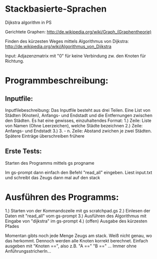 Stackbasierte-Sprachen
======================

Dijkstra algorithm in PS

Gerichtete Graphen:
http://de.wikipedia.org/wiki/Graph_(Graphentheorie)

Finden des kürzesten Weges mittels Algorithmus von Dijkstra:
http://de.wikipedia.org/wiki/Algorithmus_von_Dijkstra

Input: Adjazenzmatrix mit "0" für keine Verbindung zw. den Knoten für Richtung.


Programmbeschreibung:
=====================
Inputfile:
----------
Inputfilebeschreibung:
Das Inputfile besteht aus drei Teilen. Eine List von Städten (Knoten), Anfangs- und Endstadt und die Entfernungen zwischen den Städten.
Es hat eine gewisses, einzuhaltendes Format:
1.) Zeile: Liste von Namen (Ohne Leerzeichen), welche Städte bezeichnen
2.) Zeile: Anfangs- und Endstadt
3.) 3. - n. Zeile: Abstand zwichen je zwei Städten. Spätere Einträge überschreiben frühere

Erste Tests:
------------
Starten des Programms mittels
gs progname

Im gs-prompt dann einfach den Befehl "read_all" eingeben.
Liest input.txt und schreibt das Zeugs dann mal auf den stack

Ausführen des Programms:
========================
1.) Starten von der Kommandozeile mit gs scratchpad.gs
2.) Einlesen der Daten mit "read_all" vom gs-prompt
3.) Ausführen des Algorithmus mit Eingabe von "dijkstra" im gs-prompt
4.) (offen) Ausgabe des kürzesten Pfades

Momentan gibts noch jede Menge Zeugs am stack. Weiß nicht genau, wo das herkommt.
Dennoch werden alle Knoten korrekt berechnet. Einfach ausgeben mit "Knoten ==", also 
z.B. "A ==" "B ==" ...
Immer ohne Anführungsstricherln...


